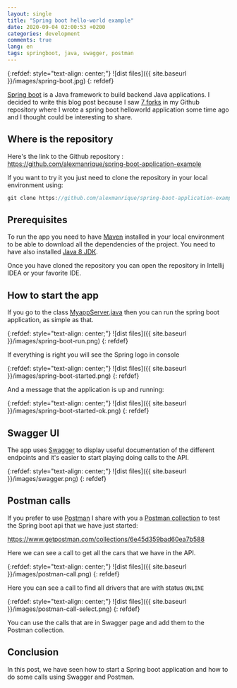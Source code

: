 ```yaml
---
layout: single
title: "Spring boot hello-world example"
date: 2020-09-04 02:00:53 +0200
categories: development
comments: true
lang: en
tags: springboot, java, swagger, postman
---
```


{:refdef: style="text-align: center;"}
![dist files]({{ site.baseurl }}/images/spring-boot.jpg)
{: refdef}

<a href="https://spring.io/projects/spring-boot">Spring boot</a> is a Java framework to build backend Java applications. I decided to write this blog post because I saw <a href="https://github.com/alexmanrique/spring-boot-application-example/network/members">7 forks</a> in my Github repository where I wrote a spring boot helloworld application some time ago and I thought could be interesting to share.

Where is the repository
-----------------------------------
Here's the link to the Github repository : <a href="https://github.com/alexmanrique/spring-boot-application-example">https://github.com/alexmanrique/spring-boot-application-example</a>

If you want to try it you just need to clone the repository in your local environment using:

```java
git clone https://github.com/alexmanrique/spring-boot-application-example.git
```

Prerequisites
---------------------------
To run the app you need to have <a href="https://maven.apache.org/">Maven</a> installed in your local environment to be able to download all the dependencies of the project. You need to have also installed <a href="https://www.oracle.com/sa/java/technologies/javase/javase-jdk8-downloads.html">Java 8 JDK</a>.  

Once you have cloned the repository you can open the repository in Intellij IDEA or your favorite IDE.

How to start the app
----------------------------
If you go to the class <a href="https://github.com/alexmanrique/spring-boot-application-example/blob/master/src/main/java/com/myapp/MyappServer.java">MyappServer.java</a> then you can run the spring boot application, as simple as that.

{:refdef: style="text-align: center;"}
![dist files]({{ site.baseurl }}/images/spring-boot-run.png)
{: refdef}

If everything is right you will see the Spring logo in console 

{:refdef: style="text-align: center;"}
![dist files]({{ site.baseurl }}/images/spring-boot-started.png)
{: refdef}

And a message that the application is up and running:

{:refdef: style="text-align: center;"}
![dist files]({{ site.baseurl }}/images/spring-boot-started-ok.png)
{: refdef}

Swagger UI
-------------------------
The app uses <a href="https://swagger.io/">Swagger</a> to display useful documentation of the different endpoints and it's easier to start playing doing calls to the API.

{:refdef: style="text-align: center;"}
![dist files]({{ site.baseurl }}/images/swagger.png)
{: refdef}

Postman calls
-------------------------

If you prefer to use <a href="https://www.postman.com/">Postman</a> I share with you a <a href="https://www.postman.com/collection/">Postman collection</a> to test the Spring boot api that we have just started:

<a href="https://www.getpostman.com/collections/6e45d359bad60ea7b588">https://www.getpostman.com/collections/6e45d359bad60ea7b588</a>

Here we can see a call to get all the cars that we have in the API.


{:refdef: style="text-align: center;"}
![dist files]({{ site.baseurl }}/images/postman-call.png)
{: refdef}


Here you can see a call to find all drivers that are with status `ONLINE`

{:refdef: style="text-align: center;"}
![dist files]({{ site.baseurl }}/images/postman-call-select.png)
{: refdef}

You can use the calls that are in Swagger page and add them to the Postman collection.

Conclusion
------------------------
In this post, we have seen how to start a Spring boot application and how to do some calls using Swagger and Postman. 